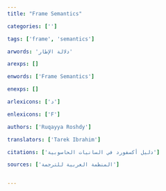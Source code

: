 ```yaml
---
title: "Frame Semantics"

categories: ['']

tags: ['frame', 'semantics']

arwords: 'دلالة الإطار'

arexps: []

enwords: ['Frame Semantics']

enexps: []

arlexicons: ['د']

enlexicons: ['F']

authors: ['Ruqayya Roshdy']

translators: ['Tarek Ibrahim']

citations: ['دليل أكسفورد في السانيات الحاسوبية']

sources: ['المنظمة العربية للترجمة']


---
```

